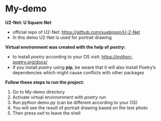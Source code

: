 # My-demo
**U2-Net: U Square Net**
- official repo of U2-Net: https://github.com/xuebinqin/U-2-Net
- In this demo U2-Net is used for portrait drawing

**Virtual environment was created with the help of *poetry*:**
- to install *poetry* according to your OS visit: https://python-poetry.org/docs/
- if you install *poetry* using **pip**, be aware that it will also install Poetry’s dependencies which might cause conflicts with other packages

**Follow these steps to run the project:**
 1. Go to My-demo directory
 2. Activate virtual envirnonment with *poetry run*
 3. Run python demo.py (can be different according to your OS)
 4. You will see the result of portrait drawing based on the test photo
 5. Then press *exit* to leave the shell
